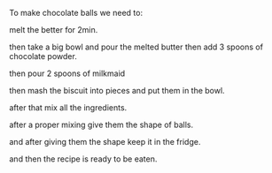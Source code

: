 To make chocolate balls we need to:

melt the better for 2min.

then take a big bowl and pour the melted butter then add 3 spoons of chocolate powder.

then pour 2 spoons of milkmaid

then mash the biscuit into pieces and put them in the bowl.

after that mix all the ingredients.

after a proper mixing give them the shape of balls.

and after giving them the shape keep it in the fridge.

and then the recipe is ready to be eaten.